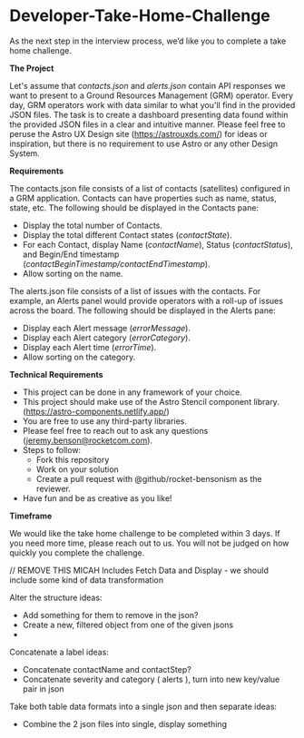 # Developer-Take-Home-Challenge

As the next step in the interview process, we’d like you to complete a take home challenge.

**The Project**

Let's assume that _contacts.json_ and _alerts.json_ contain API responses we want to present to a Ground Resources Management (GRM) operator. Every day, GRM operators work with data similar to what you'll find in the provided JSON files. The task is to create a dashboard presenting data found within the provided JSON files in a clear and intuitive manner.
Please feel free to peruse the Astro UX Design site (https://astrouxds.com/) for ideas or inspiration, but there is no requirement to use Astro or any other Design System.

**Requirements**

The contacts.json file consists of a list of contacts (satellites) configured in a GRM application. Contacts can have properties such as name, status, state, etc. The following should be displayed in the Contacts pane:

- Display the total number of Contacts.
- Display the total different Contact states (_contactState_).
- For each Contact, display Name (_contactName_), Status (_contactStatus_), and Begin/End timestamp (_contactBeginTimestamp/contactEndTimestamp_).
- Allow sorting on the name.

The alerts.json file consists of a list of issues with the contacts. For example, an Alerts panel would provide operators with a roll-up of issues across the board. The following should be displayed in the Alerts pane:

- Display each Alert message (_errorMessage_).
- Display each Alert category (_errorCategory_).
- Display each Alert time (_errorTime_).
- Allow sorting on the category.

**Technical Requirements**

- This project can be done in any framework of your choice.
- This project should make use of the Astro Stencil component library. (https://astro-components.netlify.app/)
- You are free to use any third-party libraries.
- Please feel free to reach out to ask any questions (jeremy.benson@rocketcom.com).
- Steps to follow:
  - Fork this repository
  - Work on your solution
  - Create a pull request with @github/rocket-bensonism as the reviewer.
- Have fun and be as creative as you like!

**Timeframe**

We would like the take home challenge to be completed within 3 days. If you need more time, please reach out to us. You will not be judged on how quickly you complete the challenge.

// REMOVE THIS MICAH
Includes Fetch Data and Display - we should include some kind of data transformation

Alter the structure ideas:

- Add something for them to remove in the json?
- Create a new, filtered object from one of the given jsons
-

Concatenate a label ideas:

- Concatenate contactName and contactStep?
- Concatenate severity and category ( alerts ), turn into new key/value pair in json

Take both table data formats into a single json and then separate ideas:

- Combine the 2 json files into single, display something
